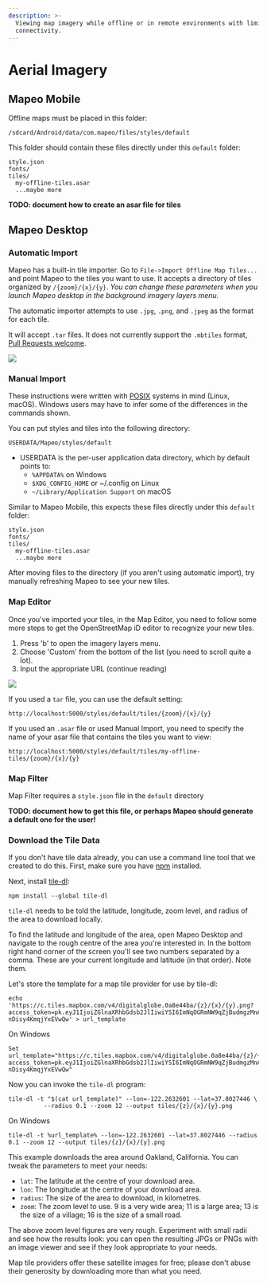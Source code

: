 ```yaml
---
description: >-
  Viewing map imagery while offline or in remote environments with limited
  connectivity.
---
```


# Aerial Imagery

## Mapeo Mobile

Offline maps must be placed in this folder:

```text
/sdcard/Android/data/com.mapeo/files/styles/default
```

This folder should contain these files directly under this `default` folder:

```text
style.json
fonts/
tiles/
  my-offline-tiles.asar
  ...maybe more
```

**TODO: document how to create an asar file for tiles**

## Mapeo Desktop

### Automatic Import

Mapeo has a built-in tile importer. Go to `File->Import Offline Map Tiles...` and point Mapeo to the tiles you want to use. It accepts a directory of tiles organized by `/{zoom}/{x}/{y}`. _You can change these parameters when you launch Mapeo desktop in the background imagery layers menu._

The automatic importer attempts to use `.jpg`, `.png`, and `.jpeg` as the format for each tile.

It will accept `.tar` files. It does not currently support the `.mbtiles` format, [Pull Requests welcome](https://github.com/digidem/mapeo-desktop/issues/103).

![](../.gitbook/assets/import.png)

### Manual Import

These instructions were written with [POSIX](https://en.wikipedia.org/wiki/POSIX) systems in mind \(Linux, macOS\). Windows users may have to infer some of the differences in the commands shown.

You can put styles and tiles into the following directory:

```text
USERDATA/Mapeo/styles/default
```

* USERDATA is the per-user application data directory, which by default points to:
  * `%APPDATA%` on Windows
  * `$XDG_CONFIG_HOME` or ~/.config on Linux
  * `~/Library/Application Support` on macOS

Similar to Mapeo Mobile, this expects these files directly under this `default` folder:

```text
style.json
fonts/
tiles/
  my-offline-tiles.asar
  ...maybe more
```

After moving files to the directory \(if you aren't using automatic import\), try manually refreshing Mapeo to see your new tiles.

### Map Editor

Once you've imported your tiles, in the Map Editor, you need to follow some more steps to get the OpenStreetMap iD editor to recognize your new tiles.

1. Press 'b' to open the imagery layers menu.
2. Choose 'Custom' from the bottom of the list \(you need to scroll quite a lot\).
3. Input the appropriate URL \(continue reading\)

![](../.gitbook/assets/edit-custom-imagery.png)

If you used a `tar` file, you can use the default setting:

```text
http://localhost:5000/styles/default/tiles/{zoom}/{x}/{y}
```

If you used an `.asar` file or used Manual Import, you need to specify the name of your asar file that contains the tiles you want to view:

```text
http://localhost:5000/styles/default/tiles/my-offline-tiles/{zoom}/{x}/{y}
```

### Map Filter

Map Filter requires a `style.json` file in the `default` directory

**TODO: document how to get this file, or perhaps Mapeo should generate a default one for the user!**

### Download the Tile Data

If you don't have tile data already, you can use a command line tool that we created to do this. First, make sure you have [npm](https://www.npmjs.com/get-npm) installed.

Next, install [tile-dl](https://github.com/noffle/tile-dl):

```text
npm install --global tile-dl
```

`tile-dl` needs to be told the latitude, longitude, zoom level, and radius of the area to download locally.

To find the latitude and longitude of the area, open Mapeo Desktop and navigate to the rough centre of the area you're interested in. In the bottom right hand corner of the screen you'll see two numbers separated by a comma. These are your current longitude and latitude \(in that order\). Note them.

Let's store the template for a map tile provider for use by tile-dl:

```text
echo 'https://c.tiles.mapbox.com/v4/digitalglobe.0a8e44ba/{z}/{x}/{y}.png?access_token=pk.eyJ1IjoiZGlnaXRhbGdsb2JlIiwiYSI6ImNqOGRmNW9qZjBudmgzMnA1a294OGRtNm8ifQ.06mo-nDisy4KmqjYxEVwQw' > url_template
```

On Windows

```text
Set url_template="https://c.tiles.mapbox.com/v4/digitalglobe.0a8e44ba/{z}/{x}/{y}.png?access_token=pk.eyJ1IjoiZGlnaXRhbGdsb2JlIiwiYSI6ImNqOGRmNW9qZjBudmgzMnA1a294OGRtNm8ifQ.06mo-nDisy4KmqjYxEVwQw"
```

Now you can invoke the `tile-dl` program:

```text
tile-dl -t "$(cat url_template)" --lon=-122.2632601 --lat=37.8027446 \
          --radius 0.1 --zoom 12 --output tiles/{z}/{x}/{y}.png
```

On Windows

```text
tile-dl -t %url_template% --lon=-122.2632601 --lat=37.8027446 --radius 0.1 --zoom 12 --output tiles/{z}/{x}/{y}.png
```

This example downloads the area around Oakland, California. You can tweak the parameters to meet your needs:

* `lat`: The latitude at the centre of your download area.
* `lon`: The longitude at the centre of your download area.
* `radius`: The size of the area to download, in kilometres.
* `zoom`: The zoom level to use. 9 is a very wide area; 11 is a large area; 13 is the size of a village; 16 is the size of a small road.

The above zoom level figures are very rough. Experiment with small radii and see how the results look: you can open the resulting JPGs or PNGs with an image viewer and see if they look appropriate to your needs.

Map tile providers offer these satellite images for free; please don't abuse their generosity by downloading more than what you need.


